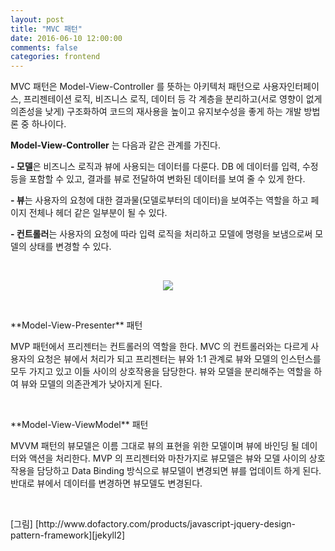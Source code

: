 ```yaml
---
layout: post
title: "MVC 패턴"
date: 2016-06-10 12:00:00
comments: false
categories: frontend
---
```


MVC 패턴은 Model-View-Controller 를 뜻하는 아키텍처 패턴으로 사용자인터페이스, 프리젠테이션 로직, 비즈니스 로직, 데이터 등 각 
계층을 분리하고(서로 영향이 없게 의존성을 낮게) 구조화하여 코드의 재사용을 높이고 유지보수성을 좋게 하는 
개발 방법론 중 하나이다.

<!--쉽게 Model = Data, View = UI, Controller = Business Logic 으로 생각할 수 있고 Model 과 View 의 제어 방법에 따라 -->
<!--MVP, MVVM 과 같은 파생 패턴이 있다.-->

**Model-View-Controller** 는 다음과 같은 관계를 가진다.

<strong>- 모델</strong>은 비즈니스 로직과 뷰에 사용되는 데이터를 다룬다. DB 에 데이터를 입력, 수정 등을 포함할 수 있고, 결과를 뷰로 전달하여 변화된 데이터를 보여 줄 수 있게 한다.

<strong>- 뷰</strong>는 사용자의 요청에 대한 결과물(모델로부터의 데이터)을 보여주는 역할을 하고 페이지 전체나 헤더 같은 일부분이 될 수 있다. 

<strong>- 컨트롤러</strong>는 사용자의 요청에 따라 입력 로직을 처리하고 모델에 명령을 보냄으로써 모델의 상태를 변경할 수 있다. 

<p>&nbsp;</p>
<p style="text-align: center;"><img src="https://www.googledrive.com/host/0B7CHXCgDreoLazNvYUMzWXAzdzA" /></p>

<p>&nbsp;</p>  
**Model-View-Presenter** 패턴

MVP 패턴에서 프리젠터는 컨트롤러의 역할을 한다. MVC 의 컨트롤러와는 다르게 사용자의 요청은 뷰에서 처리가 되고 
프리젠터는 뷰와 1:1 관계로 뷰와 모델의 인스턴스를 모두 가지고 있고 이들 사이의 상호작용을 담당한다. 뷰와 모델을 분리해주는 역할을 하여 뷰와 
모델의 의존관계가 낮아지게 된다.

<p>&nbsp;</p>
**Model-View-ViewModel** 패턴

MVVM 패턴의 뷰모델은 이름 그대로 뷰의 표현을 위한 모델이며 뷰에 바인딩 될 데이터와 액션을 처리한다.
MVP 의 프리젠터와 마찬가지로 뷰모델은 뷰와 모델 사이의 상호작용을 담당하고
Data Binding 방식으로 뷰모델이 변경되면 뷰를 업데이트 하게 된다. 반대로 뷰에서 데이터를 변경하면 뷰모델도 변경된다.

<p>&nbsp;</p>
[그림]
[http://www.dofactory.com/products/javascript-jquery-design-pattern-framework][jekyll2]


[jekyll2]: http://www.dofactory.com/products/javascript-jquery-design-pattern-framework

